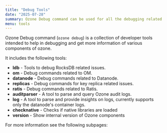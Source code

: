 ```yaml
---
title: "Debug Tools"
date: "2025-07-28"
summary: Ozone Debug command can be used for all the debugging related tasks.
menu: tools
---
```


<!---
  Licensed to the Apache Software Foundation (ASF) under one or more
  contributor license agreements.  See the NOTICE file distributed with
  this work for additional information regarding copyright ownership.
  The ASF licenses this file to You under the Apache License, Version 2.0
  (the "License"); you may not use this file except in compliance with
  the License.  You may obtain a copy of the License at

      http://www.apache.org/licenses/LICENSE-2.0

  Unless required by applicable law or agreed to in writing, software
  distributed under the License is distributed on an "AS IS" BASIS,
  WITHOUT WARRANTIES OR CONDITIONS OF ANY KIND, either express or implied.
  See the License for the specific language governing permissions and
  limitations under the License.
-->

Ozone Debug command (`ozone debug`) is a collection of developer tools intended to help in debugging and get more information of various components of ozone.

It includes the following tools:

   * **ldb** - Tools to debug RocksDB related issues.
   * **om** - Debug commands related to OM.
   * **datanode** - Debug commands related to Datanode.
   * **replicas** - Debug commands for key replica related issues.
   * **ratis** - Debug commands related to Ratis.
   * **auditparser** - A tool to parse and query Ozone audit logs.
   * **log** - A tool to parse and provide insights on logs, currently supports only the datanode's container logs.
   * **checknative** - Checks if native libraries are loaded
   * **version** - Show internal version of Ozone components
     
For more information see the following subpages:
